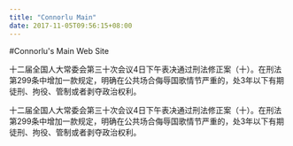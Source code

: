 ```yaml
---
title: "Connorlu Main"
date: 2017-11-05T09:56:15+08:00
---
```


#Connorlu's Main Web Site

十二届全国人大常委会第三十次会议4日下午表决通过刑法修正案（十）。在刑法第299条中增加一款规定，明确在公共场合侮辱国歌情节严重的，处3年以下有期徒刑、拘役、管制或者剥夺政治权利。

十二届全国人大常委会第三十次会议4日下午表决通过刑法修正案（十）。在刑法第299条中增加一款规定，明确在公共场合侮辱国歌情节严重的，处3年以下有期徒刑、拘役、管制或者剥夺政治权利。